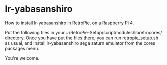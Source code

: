 # lr-yabasanshiro

How to install lr-yabasanshiro in RetroPie, on a Raspberry Pi 4.

Put the following files in your ~/RetroPie-Setup/scriptmodules/libretrocores/ directory. Once you have put the files there, you can run retropie_setup.sh as usual, and install lr-yabasanshiro sega saturn emulator from the cores packages menu.

You're welcome.
